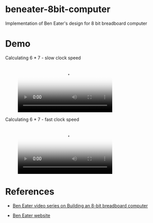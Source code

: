 # beneater-8bit-computer

Implementation of Ben Eater's design for 8 bit breadboard computer

# Demo

Calculating 6 * 7 - slow clock speed

<!-- blank line -->
<figure class="video_container">
  <video controls="true" allowfullscreen="true" poster="slow--six-times-seven.png">
    <source src="path/to/video.mp4" type="video/mp4">
  </video>
</figure>
<!-- blank line -->

Calculating 6 * 7 - fast clock speed

<!-- blank line -->
<figure class="video_container">
  <video controls="true" allowfullscreen="true" poster="fast--six-times-seven.png">
    <source src="path/to/video.mp4" type="video/mp4">
  </video>
</figure>
<!-- blank line -->


# References

- [Ben Eater video series on Building an 8-bit breadboard computer](https://www.youtube.com/playlist?list=PLowKtXNTBypGqImE405J2565dvjafglHU_)

- [Ben Eater website](https://eater.net/8bit)
